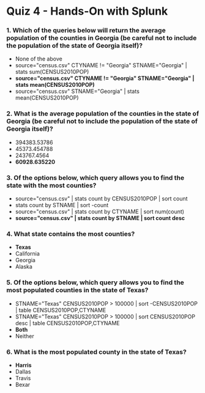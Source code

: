 # Quiz 4  - Hands-On with Splunk

### 1. Which of the queries below will return the average population of the counties in Georgia (be careful not to include the population of the state of Georgia itself)?

- None of the above
- source="census.csv" CTYNAME != "Georgia" STNAME="Georgia" | stats sum(CENSUS2010POP)
- **source="census.csv" CTYNAME != "Georgia" STNAME="Georgia" | stats mean(CENSUS2010POP)**
- source="census.csv" STNAME="Georgia" | stats mean(CENSUS2010POP)

### 2. What is the average population of the counties in the state of Georgia (be careful not to include the population of the state of Georgia itself)?

- 394383.53786
- 45373.454788
- 243767.4564
- **60928.635220**

### 3. Of the options below, which query allows you to find the state with the most counties?

- source="census.csv" | stats count by CENSUS2010POP | sort count
- stats count by STNAME | sort -count
- source="census.csv" | stats count by CTYNAME | sort num(count)
- **source="census.csv" | stats count by STNAME | sort count desc**

### 4. What state contains the most counties?

- **Texas**
- California
- Georgia
- Alaska

### 5. Of the options below, which query allows you to find the most populated counties in the state of Texas?

- STNAME="Texas" CENSUS2010POP > 100000 | sort -CENSUS2010POP | table CENSUS2010POP,CTYNAME
- STNAME="Texas" CENSUS2010POP > 100000 | sort CENSUS2010POP desc | table CENSUS2010POP,CTYNAME
- **Both**
- Neither

### 6. What is the most populated county in the state of Texas?

- **Harris**
- Dallas
- Travis
- Bexar